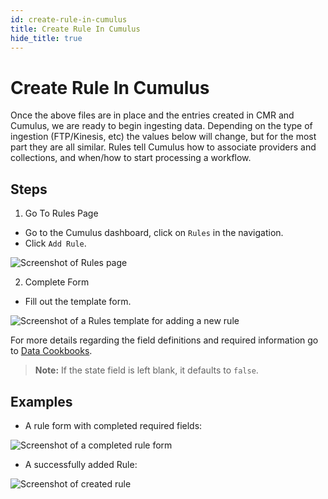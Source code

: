 ```yaml
---
id: create-rule-in-cumulus
title: Create Rule In Cumulus
hide_title: true
---
```


# Create Rule In Cumulus

Once the above files are in place and the entries created in CMR and Cumulus, we are ready to begin ingesting data. Depending on the type of ingestion (FTP/Kinesis, etc) the values below will change, but for the most part they are all similar. Rules tell Cumulus how to associate providers and collections, and when/how to start processing a workflow.

## Steps

1. Go To Rules Page

* Go to the Cumulus dashboard, click on `Rules` in the navigation.
* Click `Add Rule`.

![Screenshot of Rules page](assets/cd_rules_page.png)

2. Complete Form

* Fill out the template form. 

![Screenshot of a Rules template for adding a new rule](assets/cd_add_rule_form_blank.png)

For more details regarding the field definitions and required information go to [Data Cookbooks](https://nasa.github.io/cumulus/docs/data-cookbooks/setup#rules).

> **Note:** If the state field is left blank, it defaults to `false`.

## Examples

* A rule form with completed required fields:

![Screenshot of a completed rule form](assets/cd_add_rule_filled.png)

* A successfully added Rule:

![Screenshot of created rule](assets/cd_add_rule_overview.png)

